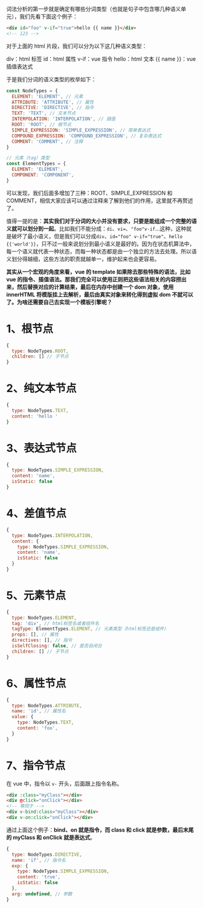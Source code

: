 词法分析的第一步就是确定有哪些分词类型（也就是句子中包含哪几种语义单元），我们先看下面这个例子：

```html
<div id="foo" v-if="true">hello {{ name }}</div>
<!-- 123 -->
```

对于上面的 html 片段，我们可以分为以下这几种语义类型：

div：html 标签
id：html 属性
v-if：vue 指令
hello：html 文本
{{ name }}：vue 插值表达式

于是我们分词的语义类型的枚举如下：

```js
const NodeTypes = {
  ELEMENT: 'ELEMENT', // 元素
  ATTRIBUTE: 'ATTRIBUTE', // 属性
  DIRECTIVE: 'DIRECTIVE', // 指令
  TEXT: 'TEXT', // 文本节点
  INTERPOLATION: 'INTERPOLATION', // 插值
  ROOT: 'ROOT', // 根节点
  SIMPLE_EXPRESSION: 'SIMPLE_EXPRESSION', // 简单表达式
  COMPOUND_EXPRESSION: 'COMPOUND_EXPRESSION', // 复杂表达式
  COMMENT: 'COMMENT', // 注释
}

// 元素（tag）类型
const ElementTypes = {
  ELEMENT: 'ELEMENT',
  COMPONENT: 'COMPONENT',
}
```

可以发现，我们后面多增加了三种：ROOT、SIMPLE_EXPRESSION 和 COMMENT，相信大家应该可以通过注释来了解到他们的作用，这里就不再赘述了。

值得一提的是：**其实我们对于分词的大小并没有要求，只要是能组成一个完整的语义就可以划分到一起**。比如我们不能分成：`di`、`vi=`、`"foo"v-if`...这种，这种就是破坏了最小语义，但是我们可以分成`div`、`id="foo" v-if="true"`、`hello {{'world'}}`，只不过一般来说划分到最小语义是最好的。因为在状态机算法中，每一个语义就代表一种状态，而每一种状态都是由一个独立的方法去处理。所以语义划分得越细，这些方法的职责就越单一，维护起来也会更容易。

**其实从一个宏观的角度来看，vue 的 template 如果除去那些特殊的语法，比如 vue 的指令、插值语法。那我们完全可以使用正则把这些语法相关的内容捞出来，然后替换对应的计算结果，最后在内存中创建一个 dom 对象，使用 innerHTML 将模版挂上去解析，最后由真实对象来转化得到虚拟 dom 不就可以了。为啥还需要自己去实现一个模板引擎呢？**

# 1、根节点

```js
{
  type: NodeTypes.ROOT,
  children: [] // 子节点
}
```

# 2、纯文本节点

```js
{
  type: NodeTypes.TEXT,
  content: 'hello '
}
```

# 3、表达式节点

```js
{
  type: NodeTypes.SIMPLE_EXPRESSION,
  content: 'name',
  isStatic: false
}
```

# 4、差值节点

```js
{
  type: NodeTypes.INTERPOLATION,
  content: {
    type: NodeTypes.SIMPLE_EXPRESSION,
    content: 'name',
    isStatic: false
  }
}
```

# 5、元素节点

```js
{
  type: NodeTypes.ELEMENT,
  tag: 'div', // html标签名或者组件名
  tagType: ElementTypes.ELEMENT, // 元素类型（html标签还是组件）
  props: [], // 属性
  directives: [], // 指令
  isSelfClosing: false, // 是否自闭合
  children: [] // 子节点
}
```

# 6、属性节点

```js
{
  type: NodeTypes.ATTRIBUTE,
  name: 'id', // 属性名
  value: {
    type: NodeTypes.TEXT,
    content: 'foo',
  }
}
```

# 7、指令节点

在 vue 中，指令以 `v-` 开头，后面跟上指令名称。

```html
<div :class="myClass"></div>
<div @click="onClick"></div>
<!-- 等同于 -->
<div v-bind:class="myClass"></div>
<div v-on:click="onClick"></div>
```

通过上面这个例子：**bind、on 就是指令，而 class 和 click 就是参数，最后末尾的 myClass 和 onClick 就是表达式**。

```js
{
  type: NodeTypes.DIRECTIVE,
  name: 'if', // 指令名
  exp: {
    type: NodeTypes.SIMPLE_EXPRESSION,
    content: 'true',
    isStatic: false
  },
  arg: undefined, // 参数
}
```
